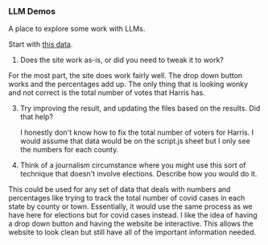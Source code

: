 ### LLM Demos

A place to explore some work with LLMs.

Start with [this data](https://raw.githubusercontent.com/dwillis/jour405/refs/heads/main/data/md_pres_county.csv).

1. Does the site work as-is, or did you need to tweak it to work?

  For the most part, the site does work fairly well. The drop down button works and the percentages add up. The only thing that is looking wonky and not correct is the total number of votes that Harris has. 

3. Try improving the result, and updating the files based on the results. Did that help?

   I honestly don't know how to fix the total number of voters for Harris. I would assume that data would be on the script.js sheet but I only see the numbers for each county. 

5. Think of a journalism circumstance where you might use this sort of technique that doesn't involve elections. Describe how you would do it.

This could be used for any set of data that deals with numbers and percentages like trying to track the total number of covid cases in each state by county or town. Essentially, it would use the same process as we have here for elections but for covid cases instead. I like the idea of having a drop down button and having the website be interactive. This allows the website to look clean but still have all of the important information needed.

